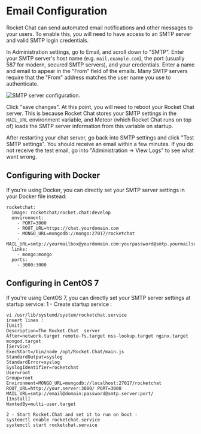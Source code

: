 # Email Configuration

Rocket Chat can send automated email notifications and other messages to your users.  To enable this, you will need to have access to an SMTP server and valid SMTP login credentials.

In Administration settings, go to Email, and scroll down to "SMTP".  Enter your SMTP server's host name (e.g. `mail.example.com`), the port (usually 587 for modern, secured SMTP servers), and your credentials.  Enter a name and email to appear in the "From" field of the emails.  Many SMTP servers require that the "From" address matches the user name you use to authenticate.

![SMTP server configuration.](email-1.png)

Click "save changes".  At this point, you will need to reboot your Rocket Chat server.  This is because Rocket Chat stores your SMTP settings in the `MAIL_URL` environment variable, and Meteor (which Rocket Chat runs on top of) loads the SMTP server information from this variable on startup.

After restarting your chat server, go back into SMTP settings and click "Test SMTP settings".  You should receive an email within a few minutes.  If you do not receive the test email, go into "Administration -> View Logs" to see what went wrong.

## Configuring with Docker

If you're using Docker, you can directly set your SMTP server settings in your Docker file instead:
```
rocketchat:
  image: rocketchat/rocket.chat:develop
  environment:
    - PORT=3000
    - ROOT_URL=https://chat.yourdomain.com
    - MONGO_URL=mongodb://mongo:27017/rocketchat
    - MAIL_URL=smtp://yourmailbox@yourdomain.com:yourpassword@smtp.yourmailserver.com:465/
  links:
    - mongo:mongo
  ports:
    - 3000:3000
```

## Configuring in CentOS 7 
If you're using CentOS 7, you can directly set your SMTP server settings at startup service:
1 - Create startup service :
```
vi /usr/lib/systemd/system/rocketchat.service
insert lines :
[Unit]
Description=The Rocket.Chat  server
After=network.target remote-fs.target nss-lookup.target nginx.target mongod.target
[Service]
ExecStart=/bin/node /opt/Rocket.Chat/main.js
StandardOutput=syslog
StandardError=syslog
SyslogIdentifier=rocketchat
User=root
Group=root
Environment=MONGO_URL=mongodb://localhost:27017/rocketchat ROOT_URL=http://your.server:3000/ PORT=3000 MAIL_URL=smtp://email@domain:password@smtp.server:port/
[Install]
WantedBy=multi-user.target

2 - Start Rocket.Chat and set it to run on boot :
systemctl enable rocketchat.service
systemctl start rocketchat.service
```



